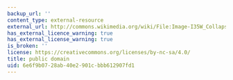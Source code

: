 ```yaml
---
backup_url: ''
content_type: external-resource
external_url: http://commons.wikimedia.org/wiki/File:Image-I35W_Collapse_-_Day_4_-_Operations_%26_Scene_(95)_edit.jpg
has_external_licence_warning: true
has_external_license_warning: true
is_broken: ''
license: https://creativecommons.org/licenses/by-nc-sa/4.0/
title: public domain
uid: 6e6f9b07-28ab-40e2-901c-bbb612907fd1
---
```

